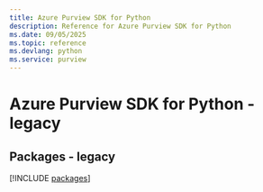 ```yaml
---
title: Azure Purview SDK for Python
description: Reference for Azure Purview SDK for Python
ms.date: 09/05/2025
ms.topic: reference
ms.devlang: python
ms.service: purview
---
```

# Azure Purview SDK for Python - legacy
## Packages - legacy
[!INCLUDE [packages](purview-index.md)]
